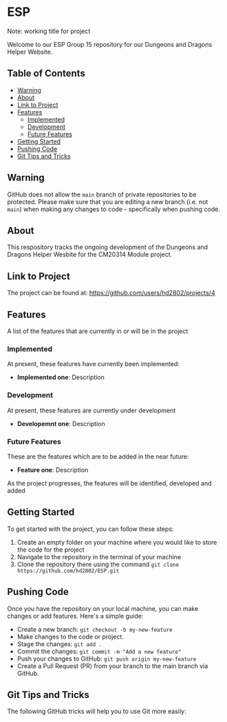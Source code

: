 # ESP

Note: working title for project

Welcome to our ESP Group 15 repository for our Dungeons and Dragons Helper Website.

## Table of Contents
- [Warning](#warning)
- [About](#about)
- [Link to Project](#project)
- [Features](#features)
    - [Implemented](#implemented)
    - [Development](#development)
    - [Future Features](#future-features)
- [Getting Started](#getting-started)
- [Pushing Code](#pushing-code)
- [Git Tips and Tricks](#tips-and-tricks)

## Warning
GitHub does not allow the `main` branch of private repositories to be protected. Please make sure that you are editing a new branch (i.e. not `main`) when making any changes to code - specifically when pushing code.

## About
This respository tracks the ongoing development of the Dungeons and Dragons Helper Wesbite for the CM20314 Module project.

## Link to Project
The project can be found at: https://github.com/users/hd2802/projects/4

## Features
A list of the features that are currently in or will be in the project

### Implemented
At present, these features have currently been implemented:
- **Implemented one**: Description

### Development
At present, these features are currently under development
- **Developemnt one**: Description

### Future Features
These are the features which are to be added in the near future:
- **Feature one**: Description

As the project progresses, the features will be identified, developed and added

## Getting Started
To get started with the project, you can follow these steps:
1. Create an empty folder on your machine where you would like to store the code for the project
2. Navigate to the repository in the terminal of your machine
3. Clone the repository there using the command `git clone https://github.com/hd2802/ESP.git`


## Pushing Code
Once you have the repository on your local machine, you can make changes or add features. Here's a simple guide:
   - Create a new branch: `git checkout -b my-new-feature`
   - Make changes to the code or project.
   - Stage the changes: `git add .`
   - Commit the changes: `git commit -m "Add a new feature"`
   - Push your changes to GitHub: `git push origin my-new-feature`
   - Create a Pull Request (PR) from your branch to the main branch via GitHub.

## Git Tips and Tricks
The following GitHub tricks will help you to use Git more easily: